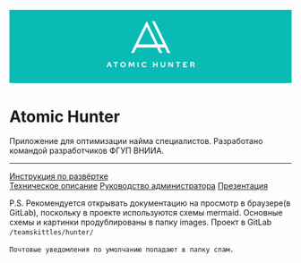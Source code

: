 ![Atomic Hunter](./images/forReadme.svg)

# Atomic Hunter
Приложение для оптимизации найма специалистов. Разработано командой разработчиков ФГУП ВНИИА.

---

[Инструкция по развёртке](DEPLOY.md)  
[Техническое описание](TECHDESCRIPTION.md)
[Руководство администратора](ADMINISTRATION.md)
[Презентация](AtomicHunterProduct.pptx)



P.S. Рекомендуется открывать документацию на просмотр в браузере(в GitLab), поскольку в проекте используются схемы mermaid.
Основные схемы и картинки продублированы в папку images.
Проект в GitLab ```/teamskittles/hunter/```

```Почтовые уведомления по умолчанию попадают в папку спам.```